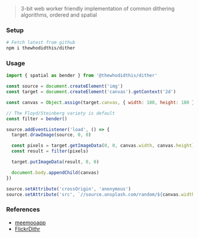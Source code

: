 > 3-bit web worker friendly implementation of common dithering algorithms, ordered and spatial

### Setup
```sh
# Fetch latest from github
npm i thewhodidthis/dither
```

### Usage
```js
import { spatial as bender } from '@thewhodidthis/dither'

const source = document.createElement('img')
const target = document.createElement('canvas').getContext('2d')

const canvas = Object.assign(target.canvas, { width: 180, height: 180 })

// The Floyd/Steinberg variety is default
const filter = bender()

source.addEventListener('load', () => {
  target.drawImage(source, 0, 0)

  const pixels = target.getImageData(0, 0, canvas.width, canvas.height)
  const result = filter(pixels)

  target.putImageData(result, 0, 0)

  document.body.appendChild(canvas)
})

source.setAttribute('crossOrigin', 'anonymous')
source.setAttribute('src', `//source.unsplash.com/random/${canvas.width}x${canvas.height}`)
`````

### References
- [meemooapp](https://github.com/meemoo/meemooapp/blob/master/src/nodes/image-monochrome-worker.js)
- [FlickrDithr](https://github.com/flickr/FlickrDithr/blob/master/dither.js)
